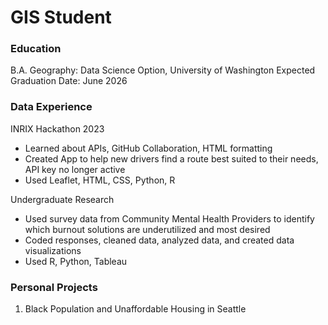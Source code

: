 # GIS Student

### Education
B.A. Geography: Data Science Option, University of Washington
Expected Graduation Date: June 2026

### Data Experience
INRIX Hackathon 2023
- Learned about APIs, GitHub Collaboration, HTML formatting
- Created App to help new drivers find a route best suited to their needs, API key no longer active
- Used Leaflet, HTML, CSS, Python, R

Undergraduate Research
- Used survey data from Community Mental Health Providers to identify which burnout solutions are underutilized and most desired
- Coded responses, cleaned data, analyzed data, and created data visualizations
- Used R, Python, Tableau
  
### Personal Projects
1. Black Population and Unaffordable Housing in Seattle

